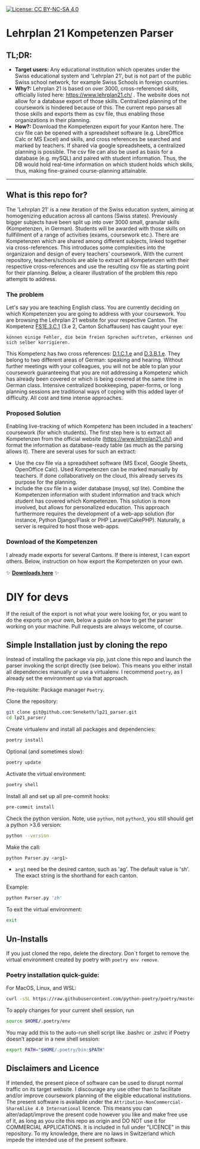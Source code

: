 [![License: CC BY-NC-SA 4.0](https://img.shields.io/badge/License-CC_BY--NC--SA_4.0-lightgrey.svg)](https://creativecommons.org/licenses/by-nc-sa/4.0/)

# Lehrplan 21 Kompetenzen Parser

## TL;DR:

- **Target users:** Any educational institution which operates under the Swiss educational system and 'Lehrplan 21', but is not part of the public Swiss school network, for example Swiss Schools in foreign countries.
- **Why?:** Lehrplan 21 is based on over 3000, cross-referenced skills, officially listed here: https://www.lehrplan21.ch/ . The website does not allow for a database export of those skills. Centralized planning of the coursework is hindered because of this. The current repo parses all those skills and exports them as csv file, thus enabling those organizations in their planning.
- **How?:** Download the Kompetenzen export for your Kanton here. The csv file can be opened with a spreadsheet software (e.g. LibreOffice Calc or MS Excel) and skills, and cross references be searched and marked by teachers. If shared via google spreadsheets, a centralized planning is possible. The csv file can also be used as basis for a database (e.g. mySQL) and paired with student information. Thus, the DB would hold real-time information on which student holds which skills, thus, making fine-grained course-planning attainable.

* * *

## What is this repo for?

The 'Lehrplan 21' is a new iteration of the Swiss education system, aiming at homogenizing education across all cantons (Swiss states). Previously bigger subjects have been split up into over 3000 small, granular skills (Kompetenzen, in German). Students will be awarded with those skills on fullfillment of a range of activities (exams, coursework etc.). There are Kompetenzen which are shared among different subjects, linked together via cross-references. This introduces some complexities into the organizaion and design of every teachers' coursework. With the current repository, teachers/schools are able to extract all Kompetenzen with their respective cross-references and use the resulting csv file as starting point for their planning. Below, a clearer illustration of the problem this repo attempts to address.

### The problem

Let's say you are teaching English class. You are currently deciding on which Kompetenzen you are going to address with your coursework. You are browsing the Lehrplan 21 website for your respective Canton. The Kompetenz [FS1E.3.C.1](https://sh.lehrplan.ch/index.php?code=a%7C1%7C21%7C3%7C3%7C1&hilit=1011349904418GrzVHbChC57ehEvEWJbA#1011349904418GrzVHbChC57ehEvEWJbA) (3.e 2, Canton Schaffausen) has caught your eye:

```text
können einige Fehler, die beim freien Sprechen auftreten, erkennen und sich selber korrigieren.
```

This Kompetenz has two cross references: [D.1.C.1.e](https://sh.lehrplan.ch/index.php?code=a%7C1%7C11%7C1%7C3%7C1&hilit=101bt3PZ5rubxH6LxREd3M7TYryv4cDWM#101bt3PZ5rubxH6LxREd3M7TYryv4cDWM) and [D.3.B.1.e](https://sh.lehrplan.ch/index.php?code=a%7C1%7C117C3%7C2%7C1&hilit=101pD4KghZfFchU49ZaUhwJDALbDA9DxF#101pD4KghZfFchU49ZaUhwJDALbDA9DxF). They belong to two different areas of German: speaking and hearing. Without further meetings with your colleagues, you will not be able to plan your coursework guaranteeing that you are not addressing a Kompetenz which has already been covered or which is being covered at the same time in German class. Intensive centralized bookkeeping, paper-forms, or long planning sessions are traditional ways of coping with this added layer of difficulty. All cost and time intense approaches.

### Proposed Solution

Enabling live-tracking of which Kompetenz has been included in a teachers' coursework (for which students). The first step here is to extract all Kompetenzen from the official website (https://www.lehrplan21.ch/) and format the information as database-ready table (as much as the parsing allows it). There are several uses for such an extract:

- Use the csv file via a spreadsheet software (MS Excel, Google Sheets, OpenOffice Calc). Used Kompetenzen can be marked manually by teachers. If done collaboratively on the cloud, this already serves its purpose for the planning.
- Include the csv file in a wider database (mysql, sql lite). Combine the Kompetenzen information with student information and track which student has covered which Kompetenzen. This solution is more involved, but allows for personalized education. This approach furthermore requires the development of a web-app solution (for instance, Python Django/Flask or PHP Laravel/CakePHP). Naturally, a server is required to host those web-apps.

### Download of the Kompetenzen

I already made exports for several Cantons. If there is interest, I can export others. Below, instruction on how export the Kompetenzen on your own.

:sparkles: [**Downloads here**](https://github.com/Seneketh/lp21_parser/releases/tag/v0.5.0) :sparkles:

# DIY for devs

If the result of the export is not what your were looking for, or you want to do the exports on your own, below a guide on how to get the parser working on your machine. Pull requests are always welcome, of course.

## Simple Installation just by cloning the repo

Instead of installing the package via pip, just clone this repo and launch the parser invoking the script directly (see below). This means you either install all dependencies manually or use a virtualenv. I recommend `poetry`, as I already set the environment up via that approach.

Pre-requisite: Package manager `Poetry`.

Clone the repository:

```bash
git clone git@github.com:Seneketh/lp21_parser.git
cd lp21_parser/
```

Create virtualenv and install all packages and dependencies:

```bash
poetry install
```

Optional (and sometimes slow):

```bash
poetry update
```

Activate the virtual environment:

```bash
poetry shell
```

Install all and set up all pre-commit hooks:

```bash
pre-commit install
```

Check the python version. Note, use `python`, not `python3`, you still should get a python >3.6 version:

```bash
python --version
```

Make the call:

```bash
python Parser.py <arg1>
```

- `arg1` need be the desired canton, such as 'ag'. The default value is 'sh'. The exact string is the shorthand for each canton.

Example:

```bash
python Parser.py 'zh'
```

To exit the virtual environment:

```bash
exit
```

## Un-Installs

If you just cloned the repo, delete the directory. Don´t forget to remove the virtual environment created by poetry with `poetry env remove`.

### Poetry installation quick-guide:

For MacOS, Linux, and WSL:

```bash
curl -sSL https://raw.githubusercontent.com/python-poetry/poetry/master/get-poetry.py | python3
```

To apply changes for your current shell session, run

```bash
source $HOME/.poetry/env
```

You may add this to the auto-run shell script like .bashrc or .zshrc if Poetry doesn’t appear in a new shell session:

```bash
export PATH="$HOME/.poetry/bin:$PATH"
```

## Disclaimers and Licence

If intended, the present piece of software can be used to disrupt normal traffic on its target website. I discourage any use other than to facilitate and/or improve coursework planning of the eligible educational institutions. The present software is available under the `Attribution-NonCommercial-ShareAlike 4.0 International` licence. This means you can alter/adapt/improve the present code however you like and make free use of it, as long as you cite this repo as origin and DO NOT use it for COMMERCIAL APPLICATIONS. It is included in full under "LICENCE" in this repository. To my knowledge, there are no laws in Switzerland which impede the intended use of the present software.
